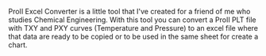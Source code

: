 ProII Excel Converter is a little tool that I've created for a friend of me who studies Chemical Engineering.
With this tool you can convert a ProII PLT file with TXY and PXY curves (Temperature and Pressure) to an excel file where that data are ready to be copied or to be used in the same sheet for create a chart.
